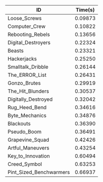 |ID|Time(s)|
|-|-|
|Loose_Screws|0.09873|
|Computer_Crew|0.10822|
|Rebooting_Rebels|0.13656|
|Digital_Destroyers|0.22324|
|Beasts|0.23321|
|Hackerjacks|0.25250|
|Smalltalk_Dribble|0.26144|
|The_ERROR_List|0.26431|
|Gonzo_Brutes|0.29919|
|The_Hit_Blunders|0.30537|
|Digitally_Destroyed|0.32042|
|Rug_Heed_Bend|0.34616|
|Byte_Mechanics|0.34876|
|Blackouts|0.36390|
|Pseudo_Boom|0.36491|
|Grapevine_Squad|0.42426|
|Artful_Maneuvers|0.43254|
|Key_to_Innovation|0.60494|
|Creed_Symbol|0.63253|
|Pint_Sized_Benchwarmers|0.66937|
